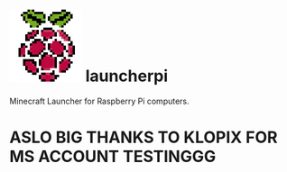# ![alt text](https://github.com/gl91306/launcherpi/blob/main/icon.png?raw=true) launcherpi 
Minecraft Launcher for Raspberry Pi computers.
# ASLO BIG THANKS TO KLOPIX FOR MS ACCOUNT TESTINGGG